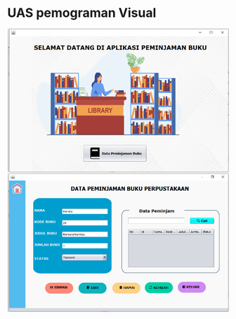 # UAS pemograman Visual

![alt text](https://github.com/Hendraparsaulian28/uas_pemograman_visual/blob/main/gambar/2.PNG)
![alt text](https://github.com/Hendraparsaulian28/uas_pemograman_visual/blob/main/gambar/1.PNG)
